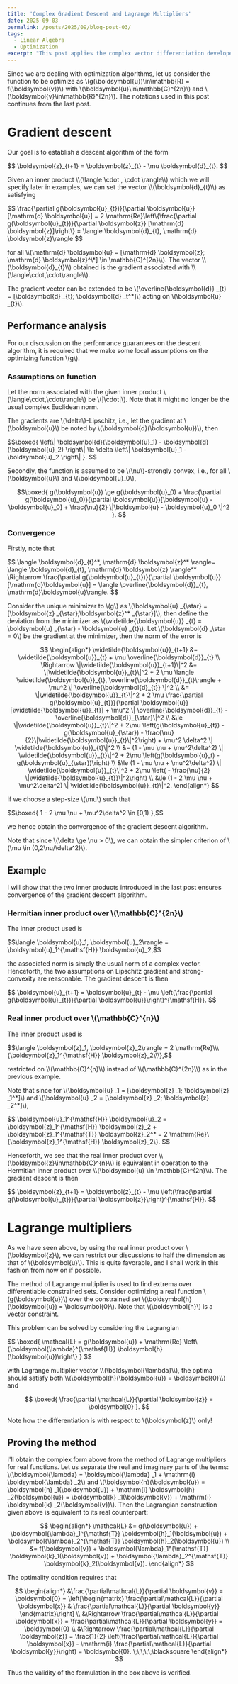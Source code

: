 ```yaml
---
title: 'Complex Gradient Descent and Lagrange Multipliers'
date: 2025-09-03
permalink: /posts/2025/09/blog-post-03/
tags:
  - Linear Algebra
  - Optimization
excerpt: "This post applies the complex vector differentiation developed in the last post to discuss gradient descent algorithm for unconstrained optimization. I also discuss the corresponding Lagrange multiplier formalism for constrained optimization."
---
```


Since we are dealing with optimization algorithms, let us consider the function to be optimize as \\(g(\boldsymbol{u})\in\mathbb{R} = f(\boldsymbol{v})\\) with \\(\boldsymbol{u}\in\mathbb{C}^{2n}\\) and \\(\boldsymbol{v}\in\mathbb{R}^{2n}\\). The notations used in this post continues from the last post.

# Gradient descent
Our goal is to establish a descent algorithm of the form
<p>
$$
    \boldsymbol{z}_{t+1} = \boldsymbol{z}_{t} - \mu \boldsymbol{d}_{t}.
$$
</p>
Given an inner product \\(\langle \cdot , \cdot \rangle\\) which we will specify later in examples, we can set the vector \\(\boldsymbol{d}_{t}\\) as satisfying
<p>
$$
    \frac{\partial g(\boldsymbol{u}_{t})}{\partial \boldsymbol{u}} [\mathrm{d} \boldsymbol{u}] = 2 \mathrm{Re}\left\{\frac{\partial g(\boldsymbol{u}_{t})}{\partial \boldsymbol{z}} [\mathrm{d} \boldsymbol{z}]\right\} = \langle \boldsymbol{d}_{t}, \mathrm{d} \boldsymbol{z}\rangle
$$
</p>
for all \\(\mathrm{d} \boldsymbol{u} = [\mathrm{d} \boldsymbol{z}; \mathrm{d} \boldsymbol{z}^\*] \in \mathbb{C}^{2n}\\). The vector \\(\boldsymbol{d}_{t}\\) obtained is the gradient associated with \\(\langle\cdot,\cdot\rangle\\).

The gradient vector can be extended to be \\(\overline{\boldsymbol{d}} _{t} = [\boldsymbol{d} _{t}; \boldsymbol{d} _t^\*]\\) acting on \\(\boldsymbol{u} _{t}\\).

## Performance analysis
For our discussion on the performance guarantees on the descent algorithm, it is required that we make some local assumptions on the optimizing function \\(g\\).

### Assumptions on function
Let the norm associated with the given inner product \\(\langle\cdot,\cdot\rangle\\) be \\(\|\cdot\|\\). Note that it might no longer be the usual complex Euclidean norm.

The gradients are \\(\delta\\)-Lipschitz, i.e., let the gradient at \\(\boldsymbol{u}\\) be noted by \\(\boldsymbol{d}(\boldsymbol{u})\\), then
<p>
$$\boxed{
    \left\| \boldsymbol{d}(\boldsymbol{u}_1) - \boldsymbol{d}(\boldsymbol{u}_2) \right\| \le \delta \left\| \boldsymbol{u}_1 - \boldsymbol{u}_2 \right\|
}.
$$
</p>

Secondly, the function is assumed to be \\(\nu\\)-strongly convex, i.e., for all \\(\boldsymbol{u}\\) and \\(\boldsymbol{u}_0\\),
<p>

$$\boxed{
    g(\boldsymbol{u}) \ge g(\boldsymbol{u}_0) + \frac{\partial g(\boldsymbol{u}_0)}{\partial \boldsymbol{u}}[\boldsymbol{u} - \boldsymbol{u}_0] + \frac{\nu}{2} \|\boldsymbol{u} - \boldsymbol{u}_0 \|^2
}.
$$
</p>

### Convergence
Firstly, note that
<p>
$$
\langle \boldsymbol{d}_{t}^*, \mathrm{d} \boldsymbol{z}^* \rangle= \langle \boldsymbol{d}_{t}, \mathrm{d} \boldsymbol{z} \rangle^* \Rightarrow \frac{\partial g(\boldsymbol{u}_{t})}{\partial \boldsymbol{u}}[\mathrm{d}\boldsymbol{u}] = \langle \overline{\boldsymbol{d}}_{t}, \mathrm{d}\boldsymbol{u}\rangle.
$$
</p>

Consider the unique minimizer to \\(g\\) as \\(\boldsymbol{u} _{\star} = [\boldsymbol{z} _{\star};\boldsymbol{z}^\* _{\star}]\\), then define the deviation from the minimizer as \\(\widetilde{\boldsymbol{u}} _{t} = \boldsymbol{u} _{\star} - \boldsymbol{u} _{t}\\). Let \\(\boldsymbol{d} _\star = 0\\) be the gradient at the minimizer, then the norm of the error is
<p>

$$
\begin{align*}
    \widetilde{\boldsymbol{u}}_{t+1} &= \widetilde{\boldsymbol{u}}_{t} + \mu \overline{\boldsymbol{d}}_{t} \\
    \Rightarrow \|\widetilde{\boldsymbol{u}}_{t+1}\|^2 &= \|\widetilde{\boldsymbol{u}}_{t}\|^2 + 2 \mu \langle \widetilde{\boldsymbol{u}}_{t}, \overline{\boldsymbol{d}}_{t}\rangle + \mu^2 \| \overline{\boldsymbol{d}_{t}} \|^2 \\
    &= \|\widetilde{\boldsymbol{u}}_{t}\|^2 + 2 \mu \frac{\partial g(\boldsymbol{u}_{t})}{\partial \boldsymbol{u}}[\widetilde{\boldsymbol{u}}_{t}] + \mu^2 \| \overline{\boldsymbol{d}}_{t} - \overline{\boldsymbol{d}}_{\star}\|^2 \\
    &\le \|\widetilde{\boldsymbol{u}}_{t}\|^2 + 2\mu \left(g(\boldsymbol{u}_{t}) - g(\boldsymbol{u}_{\star}) - \frac{\nu}{2}\|\widetilde{\boldsymbol{u}}_{t}\|^2\right) + \mu^2 \delta^2 \| \widetilde{\boldsymbol{u}}_{t}\|^2 \\
    &= (1 - \mu \nu + \mu^2\delta^2) \| \widetilde{\boldsymbol{u}}_{t}\|^2 + 2\mu \left(g(\boldsymbol{u}_t) - g(\boldsymbol{u}_{\star})\right) \\
    &\le (1 - \mu \nu + \mu^2\delta^2) \| \widetilde{\boldsymbol{u}}_{t}\|^2 + 2\mu \left( - \frac{\nu}{2} \|\widetilde{\boldsymbol{u}_{t}}\|^2\right) \\
    &\le (1 - 2 \mu \nu + \mu^2\delta^2) \| \widetilde{\boldsymbol{u}}_{t}\|^2.
\end{align*}
$$
</p>

If we choose a step-size \\(\mu\\) such that
<p>
$$\boxed{
    1 - 2 \mu \nu + \mu^2\delta^2 \in [0,1)
},$$
</p>
we hence obtain the convergence of the gradient descent algorithm.

Note that since \\(\delta \ge \nu > 0\\), we can obtain the simpler criterion of \\(\mu \in (0,2\nu/\delta^2)\\).

## Example
I will show that the two inner products introduced in the last post ensures convergence of the gradient descent algorithm.

### Hermitian inner product over \\(\mathbb{C}^{2n}\\)
The inner product used is
<p>
$$\langle \boldsymbol{u}_1, \boldsymbol{u}_2\rangle = \boldsymbol{u}_1^{\mathsf{H}} \boldsymbol{u}_2,$$
</p>
the associated norm is simply the usual norm of a complex vector. Henceforth, the two assumptions on Lipschitz gradient and strong-convexity are reasonable. The gradient descent is then
<p>
$$
\boldsymbol{u}_{t+1} = \boldsymbol{u}_{t} - \mu \left(\frac{\partial g(\boldsymbol{u}_{t})}{\partial \boldsymbol{u}}\right)^{\mathsf{H}}.
$$
</p>

### Real inner product over \\(\mathbb{C}^{n}\\)
The inner product used is
<p>
$$\langle \boldsymbol{z}_1, \boldsymbol{z}_2\rangle = 2 \mathrm{Re}\\\{\boldsymbol{z}_1^{\mathsf{H}} \boldsymbol{z}_2\\\},$$
</p>
restricted on \\(\mathbb{C}^{n}\\) instead of \\(\mathbb{C}^{2n}\\) as in the previous example.

Note that since for \\(\boldsymbol{u} _1 = [\boldsymbol{z} _1; \boldsymbol{z} _1^\*]\\) and \\(\boldsymbol{u} _2 = [\boldsymbol{z} _2; \boldsymbol{z} _2^\*]\\),
<p>
$$
    \boldsymbol{u}_1^{\mathsf{H}} \boldsymbol{u}_2 = \boldsymbol{z}_1^{\mathsf{H}} \boldsymbol{z}_2 + \boldsymbol{z}_1^{\mathsf{T}} \boldsymbol{z}_2^* = 2 \mathrm{Re}\{\boldsymbol{z}_1^{\mathsf{H}} \boldsymbol{z}_2\}.
$$
</p>
Henceforth, we see that the real inner product over \\(\boldsymbol{z}\in\mathbb{C}^{n}\\) is equivalent in operation to the Hermitian inner product over \\(\boldsymbol{u} \in \mathbb{C}^{2n}\\). The gradient descent is then
<p>
$$
\boldsymbol{z}_{t+1} = \boldsymbol{z}_{t} - \mu \left(\frac{\partial g(\boldsymbol{u}_{t})}{\partial \boldsymbol{z}}\right)^{\mathsf{H}}.
$$
</p>

# Lagrange multipliers
As we have seen above, by using the real inner product over \\(\boldsymbol{z}\\), we can restrict our discussions to half the dimension as that of \\(\boldsymbol{u}\\). This is quite favorable, and I shall work in this fashion from now on if possible.

The method of Lagrange multiplier is used to find extrema over differentiable constrained sets. Consider optimizing a real function \\(g(\boldsymbol{u})\\) over the constrained set \\(\boldsymbol{h}(\boldsymbol{u}) = \boldsymbol{0}\\). Note that \\(\boldsymbol{h}\\) is a vector constraint.

This problem can be solved by considering the Lagrangian
<p>
$$
\boxed{
    \mathcal{L} = g(\boldsymbol{u}) + \mathrm{Re} \left\{\boldsymbol{\lambda}^{\mathsf{H}} \boldsymbol{h}(\boldsymbol{u})\right\}
}
$$
</p>
with Lagrange multiplier vector \\(\boldsymbol{\lambda}\\), the optima should satisfy both \\(\boldsymbol{h}(\boldsymbol{u}) = \boldsymbol{0}\\) and
<p>

$$
\boxed{
    \frac{\partial \mathcal{L}}{\partial \boldsymbol{z}} = \boldsymbol{0}
}.
$$
</p>

Note how the differentiation is with respect to \\(\boldsymbol{z}\\) only!

## Proving the method
I'll obtain the complex form above from the method of Lagrange multipliers for real functions. Let us separate the real and imaginary parts of the terms: \\(\boldsymbol{\lambda} = \boldsymbol{\lambda} _1 + \mathrm{i} \boldsymbol{\lambda} _2\\) and \\(\boldsymbol{h}(\boldsymbol{u}) = \boldsymbol{h} _1(\boldsymbol{u}) + \mathrm{i} \boldsymbol{h} _2(\boldsymbol{u}) = \boldsymbol{k} _1(\boldsymbol{v}) + \mathrm{i} \boldsymbol{k} _2(\boldsymbol{v})\\). Then the Lagrangian construction given above is equivalent to its real counterpart:
<p>

$$
\begin{align*}
    \mathcal{L} &= g(\boldsymbol{u}) + \boldsymbol{\lambda}_1^{\mathsf{T}} \boldsymbol{h}_1(\boldsymbol{u}) + \boldsymbol{\lambda}_2^{\mathsf{T}} \boldsymbol{h}_2(\boldsymbol{u}) \\
    &= f(\boldsymbol{v}) + \boldsymbol{\lambda}_1^{\mathsf{T}} \boldsymbol{k}_1(\boldsymbol{v}) + \boldsymbol{\lambda}_2^{\mathsf{T}} \boldsymbol{k}_2(\boldsymbol{v}).
\end{align*}
$$
</p>

The optimality condition requires that
<p>

$$
\begin{align*}
    &\frac{\partial\mathcal{L}}{\partial \boldsymbol{v}} = \boldsymbol{0} = \left[\begin{matrix}
        \frac{\partial\mathcal{L}}{\partial \boldsymbol{x}} & \frac{\partial\mathcal{L}}{\partial \boldsymbol{y}}
    \end{matrix}\right] \\
    &\Rightarrow \frac{\partial\mathcal{L}}{\partial \boldsymbol{x}} = \frac{\partial\mathcal{L}}{\partial \boldsymbol{y}} = \boldsymbol{0} \\
    &\Rightarrow \frac{\partial\mathcal{L}}{\partial \boldsymbol{z}} = \frac{1}{2} \left(\frac{\partial\mathcal{L}}{\partial \boldsymbol{x}} - \mathrm{i} \frac{\partial\mathcal{L}}{\partial \boldsymbol{y}}\right) = \boldsymbol{0}. \;\;\;\;\;\blacksquare
\end{align*}
$$
</p>
Thus the validity of the formulation in the box above is verified.
